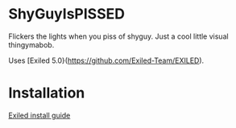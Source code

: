 # ShyGuyIsPISSED
Flickers the lights when you piss of shyguy. Just a cool little visual thingymabob.

Uses [Exiled 5.0}(https://github.com/Exiled-Team/EXILED).

# Installation
[Exiled install guide](https://github.com/Exiled-Team/EXILED#installation)
